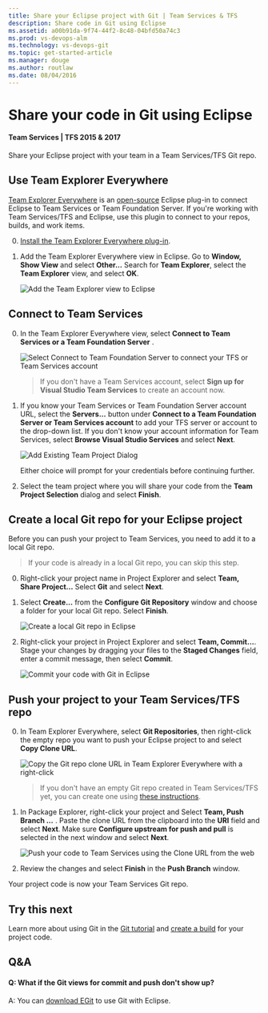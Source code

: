 ```yaml
---
title: Share your Eclipse project with Git | Team Services & TFS
description: Share code in Git using Eclipse
ms.assetid: a00b91da-9f74-44f2-8c48-04bfd50a74c3
ms.prod: vs-devops-alm
ms.technology: vs-devops-git
ms.topic: get-started-article
ms.manager: douge
ms.author: routlaw
ms.date: 08/04/2016
---
```


# Share your code in Git using Eclipse
#### Team Services | TFS 2015 & 2017

Share your Eclipse project with your team in a Team Services/TFS Git repo.

<a name="git"></a>

## Use Team Explorer Everywhere

[Team Explorer Everywhere](https://www.visualstudio.com/en-us/products/team-explorer-everywhere-vs.aspx) is an [open-source](https://github.com/Microsoft/team-explorer-everywhere) Eclipse plug-in to connect Eclipse to Team Services or Team Foundation Server. If you're working with Team Services/TFS and Eclipse, use this plugin to connect to your repos, builds, and work items. 

0. [Install the Team Explorer Everywhere plug-in](http://java.visualstudio.com/docs/tools/eclipse#_install-the-tee-plugin-for-eclipse).

0. Add the Team Explorer Everywhere view in Eclipse. Go to **Window, Show View** and select **Other...** Search for **Team Explorer**, select the **Team Explorer** view, and select **OK**.   

   ![Add the Team Explorer view to Eclipse](_img/share-your-code-in-git-eclipse/add_team_explorer_to_eclipse.png)

## Connect to Team Services

0. In the Team Explorer Everywhere view, select **Connect to Team Services or a Team Foundation Server** . 

   ![Select Connect to Team Foundation Server to connect your TFS or Team Services account](_img/share-your-code-in-git-eclipse/connect_to_vsts_from_tee.png)
   
   > If you don't have a Team Services account, select **Sign up for Visual Studio Team Services** to create an account now.

0. If you know your Team Services or Team Foundation Server account URL, select the **Servers...** button under **Connect to a Team Foundation Server or Team Services account** to add your TFS server or account to the drop-down list. 
If you don't know your account information for Team Services, select **Browse Visual Studio Services** and select **Next**.

   ![Add Existing Team Project Dialog](_img/share-your-code-in-git-eclipse/tee_existing_team_project.png)

   Either choice will prompt for your credentials before continuing further. 

0. Select the team project where you will share your code from the **Team Project Selection** dialog and select **Finish**.

## Create a local Git repo for your Eclipse project

Before you can push your project to Team Services, you need to add it to a local Git repo.

> If your code is already in a local Git repo, you can skip this step.

0. Right-click your project name in Project Explorer and select **Team, Share Project...** Select **Git** and select **Next**. 

0. Select **Create...** from the **Configure Git Repository** window and choose a folder for your local Git repo. Select **Finish**.

    ![Create a local Git repo in Eclipse](_img/share-your-code-in-git-eclipse/eclipse_create_repo.png)

0.  Right-click your project in Project Explorer and select **Team, Commit...**. Stage your changes by dragging your files to the **Staged Changes** field, enter a commit message, then select **Commit**.

    ![Commit your code with Git in Eclipse](_img/share-your-code-in-git-eclipse/commit_files_in_eclipse.png)

## Push your project to your Team Services/TFS repo

0. In Team Explorer Everywhere, select **Git Repositories**, then right-click the empty repo you want to push your Eclipse project to and select **Copy Clone URL**.

    ![Copy the Git repo clone URL in Team Explorer Everywhere with a right-click](_img/share-your-code-in-git-eclipse/tee_copy_clone_url.png)

    > If you don't have an empty Git repo created in Team Services/TFS yet, you can create one using [these instructions](create-new-repo.md).
    
0. In Package Explorer, right-click your project and Select **Team, Push Branch ...** . Paste the clone URL from the clipboard into the **URI** field and select **Next**. Make sure **Configure upstream for push and pull** is selected in the next window and select **Next**.

    ![Push your code to Team Services using the Clone URL from the web](_img/share-your-code-in-git-eclipse/push_commits_to_team_services.png)
    
0. Review the changes and select **Finish** in the **Push Branch** window.

Your project code is now your Team Services Git repo.

## Try this next

Learn more about using Git in the [Git tutorial](tutorial/gitworkflow.md) and [create a build](../build-release/java/quick-to-azure.md) for your project code.


## Q&A

<!-- BEGINSECTION class="m-qanda" -->

#### Q: What if the Git views for commit and push don't show up?

A: You can [download EGit](http://www.eclipse.org/egit/) to use Git with Eclipse.

<!-- ENDSECTION -->